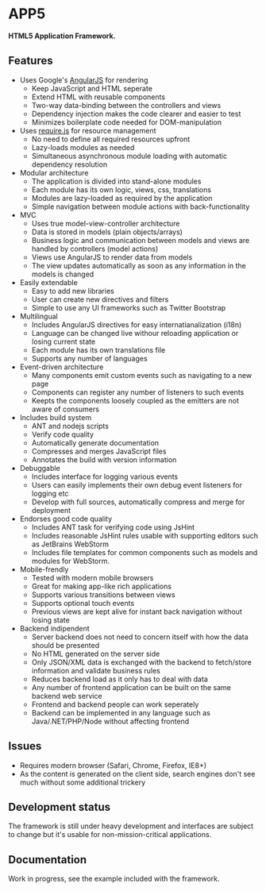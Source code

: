 APP5
====

**HTML5 Application Framework.**

Features
--------
* Uses Google's [AngularJS](http://angularjs.org/) for rendering
	* Keep JavaScript and HTML seperate
	* Extend HTML with reusable components
	* Two-way data-binding between the controllers and views
	* Dependency injection makes the code clearer and easier to test
	* Minimizes boilerplate code needed for DOM-manipulation
* Uses [require.js](http://requirejs.org/) for resource management
	* No need to define all required resources upfront
	* Lazy-loads modules as needed
	* Simultaneous asynchronous module loading with automatic dependency resolution
* Modular architecture
	* The application is divided into stand-alone modules
	* Each module has its own logic, views, css, translations
	* Modules are lazy-loaded as required by the application
	* Simple navigation between module actions with back-functionality
* MVC
	* Uses true model-view-controller architecture
	* Data is stored in models (plain objects/arrays)
	* Business logic and communication between models and views are handled by controllers (model actions)
	* Views use AngularJS to render data from models
	* The view updates automatically as soon as any information in the models is changed
* Easily extendable
	* Easy to add new libraries
	* User can create new directives and filters
	* Simple to use any UI frameworks such as Twitter Bootstrap
* Multilingual
	* Includes AngularJS directives for easy internatianalization (i18n)
	* Language can be changed live withour reloading application or losing current state
	* Each module has its own translations file
	* Supports any number of languages
* Event-driven architecture
	* Many components emit custom events such as navigating to a new page
	* Components can register any number of listeners to such events
	* Keepts the components loosely coupled as the emitters are not aware of consumers
* Includes build system
	* ANT and nodejs scripts
	* Verify code quality
	* Automatically generate documentation
	* Compresses and merges JavaScript files
	* Annotates the build with version information
* Debuggable
	* Includes interface for logging various events
	* Users can easily implements their own debug event listeners for logging etc
	* Develop with full sources, automatically compress and merge for deployment
* Endorses good code quality
	* Includes ANT task for verifying code using JsHint
	* Includes reasonable JsHint rules usable with supporting editors such as JetBrains WebStorm
	* Includes file templates for common components such as models and modules for WebStorm.
* Mobile-frendly
	* Tested with modern mobile browsers
	* Great for making app-like rich applications
	* Supports various transitions between views
	* Supports optional touch events
	* Previous views are kept alive for instant back navigation without losing state
* Backend indipendent
	* Server backend does not need to concern itself with how the data should be presented
	* No HTML generated on the server side
	* Only JSON/XML data is exchanged with the backend to fetch/store information and validate business rules
	* Reduces backend load as it only has to deal with data
	* Any number of frontend application can be built on the same backend web service
	* Frontend and backend people can work seperately
	* Backend can be implemented in any language such as Java/.NET/PHP/Node without affecting frontend

Issues
------
* Requires modern browser (Safari, Chrome, Firefox, IE8+)
* As the content is generated on the client side, search engines don't see much without some additional trickery

Development status
------------------
The framework is still under heavy development and interfaces are subject to change but it's usable for non-mission-critical applications.

Documentation
-------------
Work in progress, see the example included with the framework.